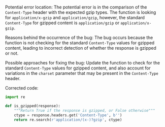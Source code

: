 Potential error location: 
The potential error is in the comparison of the `Content-Type` header with the expected gzip types. The function is looking for `application/x-gzip` and `application/gzip`, however, the standard `Content-Type` for gzipped content is `application/gzip` or `application/x-gzip`.

Reasons behind the occurrence of the bug: 
The bug occurs because the function is not checking for the standard `Content-Type` values for gzipped content, leading to incorrect detection of whether the response is gzipped or not.

Possible approaches for fixing the bug:
Update the function to check for the standard `Content-Type` values for gzipped content, and also account for variations in the `charset` parameter that may be present in the `Content-Type` header.

Corrected code:

```python
import re

def is_gzipped(response):
    """Return True if the response is gzipped, or False otherwise"""
    ctype = response.headers.get('Content-Type', b'')
    return re.search(r'application/(x-)?gzip', ctype)
```